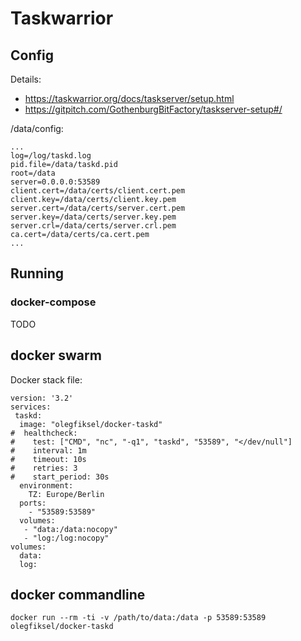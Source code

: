 # Taskwarrior

## Config

Details:
* https://taskwarrior.org/docs/taskserver/setup.html
* https://gitpitch.com/GothenburgBitFactory/taskserver-setup#/

/data/config:
```
...
log=/log/taskd.log
pid.file=/data/taskd.pid
root=/data
server=0.0.0.0:53589
client.cert=/data/certs/client.cert.pem
client.key=/data/certs/client.key.pem
server.cert=/data/certs/server.cert.pem
server.key=/data/certs/server.key.pem
server.crl=/data/certs/server.crl.pem
ca.cert=/data/certs/ca.cert.pem
...
```

## Running

### docker-compose

TODO

## docker swarm

Docker stack file:
```
version: '3.2'
services:
 taskd:
  image: "olegfiksel/docker-taskd"
#  healthcheck:
#    test: ["CMD", "nc", "-q1", "taskd", "53589", "</dev/null"]
#    interval: 1m
#    timeout: 10s
#    retries: 3
#    start_period: 30s
  environment:
    TZ: Europe/Berlin
  ports:
    - "53589:53589"
  volumes:
   - "data:/data:nocopy"
   - "log:/log:nocopy"
volumes:
  data:
  log:
```

## docker commandline

`docker run --rm -ti -v /path/to/data:/data -p 53589:53589 olegfiksel/docker-taskd`

